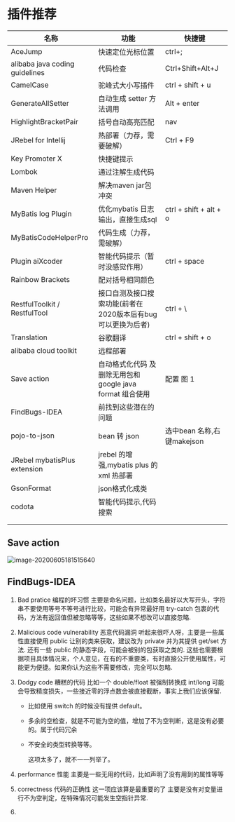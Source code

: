 # 插件推荐


| 名称                           | 功能                                                         | 快捷键                     |
| ------------------------------ | ------------------------------------------------------------ | -------------------------- |
| AceJump                        | 快速定位光标位置                                             | ctrl+;                     |
| alibaba java coding guidelines | 代码检查                                                     | Ctrl+Shift+Alt+J           |
| CamelCase                      | 驼峰式大小写插件                                             | ctrl + shift + u           |
| GenerateAllSetter              | 自动生成 setter 方法调用                                     | Alt + enter                |
| HighlightBracketPair           | 括号自动高亮匹配                                             | nav                        |
| JRebel for Intellij            | 热部署（力荐，需要破解）                                     | Ctrl + F9                  |
| Key  Promoter X                | 快捷键提示                                                   |                            |
| Lombok                         | 通过注解生成代码                                             |                            |
| Maven Helper                   | 解决maven jar包冲突                                          |                            |
| MyBatis log Plugin             | 优化mybatis 日志输出，直接生成sql                            | ctrl + shift + alt + o     |
| MyBatisCodeHelperPro           | 代码生成（力荐，需破解）                                     |                            |
| Plugin aiXcoder                | 智能代码提示（暂时没感觉作用）                               | ctrl + space               |
| Rainbow Brackets               | 配对括号相同颜色                                             |                            |
| RestfulToolkit / RestfulTool   | 接口自测及接口搜索功能(前者在2020版本后有bug 可以更换为后者) | ctrl + \                   |
| Translation                    | 谷歌翻译                                                     | ctrl + shift + o           |
| alibaba cloud toolkit          | 远程部署                                                     |                            |
| Save action                    | 自动格式化代码 及删除无用包和google java format 组合使用     | 配置 图 1                  |
| FindBugs-IDEA                  | 前找到这些潜在的问题                                         |                            |
| pojo-to-json                   | bean 转 json                                                 | 选中bean 名称,右键makejson |
| JRebel mybatisPlus extension   | jrebel 的增强,mybatis plus 的xml 热部署                      |                            |
| GsonFormat                     | json格式化成类                                               |                            |
| codota                         | 智能代码提示,代码搜索                                        |                            |
|                                |                                                              |                            |
|                                |                                                              |                            |

## Save action

![image-20200605181515640](https://i.loli.net/2020/06/05/n8ByhKkgiQNdS2H.png)





## FindBugs-IDEA

1.  Bad pratice 编程的坏习惯
    主要是命名问题，比如类名最好以大写开头，字符串不要使用等号不等号进行比较，可能会有异常最好用 try-catch 包裹的代码，方法有返回值但被忽略等等，这些如果不想改可以直接忽略.

2.  Malicious code vulnerability 恶意代码漏洞
    听起来很吓人呀，主要是一些属性直接使用 public 让别的类来获取，建议改为 private 并为其提供 get/set 方法.
    还有一些 public 的静态字段，可能会被别的包获取之类的.
    这些也需要根据项目具体情况来，个人意见，在有的不重要类，有时直接公开使用属性，可能更为便捷。如果你认为这些不需要修改，完全可以忽略.

3.  Dodgy code 糟糕的代码
    比如一个 double/float 被强制转换成 int/long 可能会导致精度损失，一些接近零的浮点数会被直接截断，事实上我们应该保留.

    -   比如使用 switch 的时候没有提供 default。

    -   多余的空检查，就是不可能为空的值，增加了不为空判断，这是没有必要的。属于代码冗余

    -   不安全的类型转换等等。

        这项太多了，就不一一列举了。

4.  performance 性能
    主要是一些无用的代码，比如声明了没有用到的属性等等
    
5.  correctness 代码的正确性 这一项应该算是最重要的了
    主要是没有对变量进行不为空判定，在特殊情况可能发生空指针异常.
    
6.  